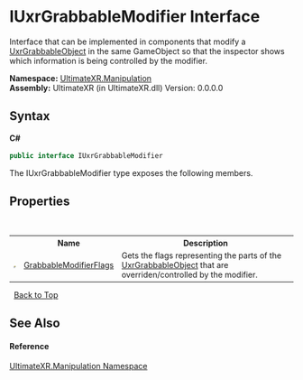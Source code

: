 # IUxrGrabbableModifier Interface
 

Interface that can be implemented in components that modify a <a href="T_UltimateXR_Manipulation_UxrGrabbableObject">UxrGrabbableObject</a> in the same GameObject so that the inspector shows which information is being controlled by the modifier.

**Namespace:**&nbsp;<a href="N_UltimateXR_Manipulation">UltimateXR.Manipulation</a><br />**Assembly:**&nbsp;UltimateXR (in UltimateXR.dll) Version: 0.0.0.0

## Syntax

**C#**<br />
``` C#
public interface IUxrGrabbableModifier
```

The IUxrGrabbableModifier type exposes the following members.


## Properties
&nbsp;<table><tr><th></th><th>Name</th><th>Description</th></tr><tr><td>![Public property](media/pubproperty.gif "Public property")</td><td><a href="P_UltimateXR_Manipulation_IUxrGrabbableModifier_GrabbableModifierFlags">GrabbableModifierFlags</a></td><td>
Gets the flags representing the parts of the <a href="T_UltimateXR_Manipulation_UxrGrabbableObject">UxrGrabbableObject</a> that are overriden/controlled by the modifier.</td></tr></table>&nbsp;
<a href="#iuxrgrabbablemodifier-interface">Back to Top</a>

## See Also


#### Reference
<a href="N_UltimateXR_Manipulation">UltimateXR.Manipulation Namespace</a><br />